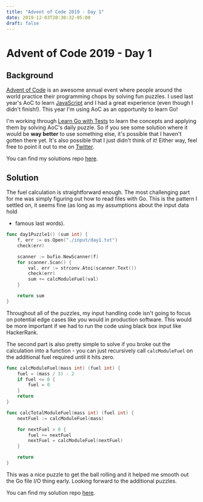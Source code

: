 ```yaml
---
title: "Advent of Code 2019 - Day 1"
date: 2019-12-03T20:30:32-05:00
draft: false
---
```


# Advent of Code 2019 - Day 1

## Background

[Advent of Code](https://adventofcode.com) is an awesome annual event where
people around the world practice their programming chops by solving fun 
puzzles. I used last year's AoC to learn [JavaScript](https://github.com/mattcdrake/aoc18)
and I had a great experience (even though I didn't finish!). This year I'm 
using AoC as an opportunity to learn Go!

I'm working through [Learn Go with Tests](https://quii.gitbook.io/learn-go-with-tests/)
to learn the concepts and applying them by solving AoC's daily puzzle. So if
you see some solution where it would be __way better__ to use something else,
it's possible that I haven't gotten there yet. It's also possible that I just
didn't think of it! Either way, feel free to point it out to me on
[Twitter](https://twitter.com/mdrake__).

You can find my solutions repo [here](https://github.com/mattcdrake/aoc19-go).

## Solution

The fuel calculation is straightforward enough. The most challenging part for
me was simply figuring out how to read files with Go. This is the pattern I
settled on, it seems fine (as long as my assumptions about the input data hold
- famous last words).

```go
func day1Puzzle1() (sum int) {
	f, err := os.Open("./input/day1.txt")
	check(err)

	scanner := bufio.NewScanner(f)
	for scanner.Scan() {
		val, err := strconv.Atoi(scanner.Text())
		check(err)
		sum += calcModuleFuel(val)
	}

	return sum
}
```

Throughout all of the puzzles, my input handling code isn't going to focus on 
potential edge cases like you would in production software. This would be more 
important if we had to run the code using black box input like HackerRank.

The second part is also pretty simple to solve if you broke out the calculation
into a function - you can just recursively call `calcModuleFuel` on the
additional fuel required until it hits zero.

```go
func calcModuleFuel(mass int) (fuel int) {
	fuel = (mass / 3) - 2
	if fuel <= 0 {
		fuel = 0
	}
	return
}

func calcTotalModuleFuel(mass int) (fuel int) {
	nextFuel := calcModuleFuel(mass)

	for nextFuel > 0 {
		fuel += nextFuel
		nextFuel = calcModuleFuel(nextFuel)
	}

	return
}
```

This was a nice puzzle to get the ball rolling and it helped me smooth out the
Go file I/O thing early. Looking forward to the additional puzzles.

You can find my solution repo [here](https://github.com/mattcdrake/aoc19-go).

